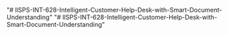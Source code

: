 "# llSPS-INT-628-Intelligent-Customer-Help-Desk-with-Smart-Document-Understanding" 
"# llSPS-INT-628-Intelligent-Customer-Help-Desk-with-Smart-Document-Understanding" 
